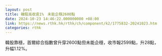 ```yaml
---
layout: post
title: 韓股高收逾1%　未能企穩2600點
date: 2024-10-23 14:46:22.000000000 +08:00
link: https://news.rthk.hk/rthk/ch/component/k2/1775832-20241023.htm
categories: rthk
---
```


韓股靠穩，首爾綜合指數曾升穿2600點但未能企穩，收市報2599點，升28點，升幅1.12%。
